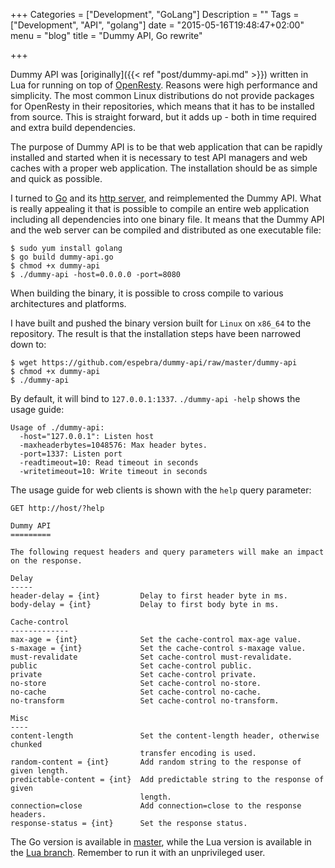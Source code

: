 +++
Categories = ["Development", "GoLang"]
Description = ""
Tags = ["Development", "API", "golang"]
date = "2015-05-16T19:48:47+02:00"
menu = "blog"
title = "Dummy API, Go rewrite"

+++

Dummy API was [originally]({{< ref "post/dummy-api.md" >}}) written in Lua for running on top of [OpenResty](https://www.openresty.org/). Reasons were high performance and simplicity. The most common Linux distributions do not provide packages for OpenResty in their repositories, which means that it has to be installed from source. This is straight forward, but it adds up - both in time required and extra build dependencies. 

The purpose of Dummy API is to be that web application that can be rapidly installed and started when it is necessary to test API managers and web caches with a proper web application. The installation should be as simple and quick as possible.

I turned to [Go](https://golang.org/) and its [http server](https://golang.org/pkg/net/http/), and reimplemented the Dummy API. What is really appealing it that is possible to compile an entire web application including all dependencies into one binary file. It means that the Dummy API and the web server can be compiled and distributed as one executable file:

    $ sudo yum install golang
    $ go build dummy-api.go
    $ chmod +x dummy-api
    $ ./dummy-api -host=0.0.0.0 -port=8080

When building the binary, it is possible to cross compile to various architectures and platforms. 

I have built and pushed the binary version built for ``Linux`` on ``x86_64`` to the repository. The result is that the installation steps have been narrowed down to:

    $ wget https://github.com/espebra/dummy-api/raw/master/dummy-api
    $ chmod +x dummy-api
    $ ./dummy-api

By default, it will bind to ``127.0.0.1:1337``. ``./dummy-api -help`` shows the usage guide:

    Usage of ./dummy-api:
      -host="127.0.0.1": Listen host
      -maxheaderbytes=1048576: Max header bytes.
      -port=1337: Listen port
      -readtimeout=10: Read timeout in seconds
      -writetimeout=10: Write timeout in seconds

The usage guide for web clients is shown with the ``help`` query parameter:

    GET http://host/?help

    Dummy API
    =========
    
    The following request headers and query parameters will make an impact on the response.
    
    Delay
    -----
    header-delay = {int}         Delay to first header byte in ms.
    body-delay = {int}           Delay to first body byte in ms.
    
    Cache-control
    -------------
    max-age = {int}              Set the cache-control max-age value.
    s-maxage = {int}             Set the cache-control s-maxage value.
    must-revalidate              Set cache-control must-revalidate.
    public                       Set cache-control public.
    private                      Set cache-control private.
    no-store                     Set cache-control no-store.
    no-cache                     Set cache-control no-cache.
    no-transform                 Set cache-control no-transform.
    
    Misc
    ----
    content-length               Set the content-length header, otherwise chunked
                                 transfer encoding is used.
    random-content = {int}       Add random string to the response of given length.
    predictable-content = {int}  Add predictable string to the response of given
                                 length.
    connection=close             Add connection=close to the response headers.
    response-status = {int}      Set the response status.

The Go version is available in [master](https://github.com/espebra/dummy-api/), while the Lua version is available in the [Lua branch](https://github.com/espebra/dummy-api/tree/lua). Remember to run it with an unprivileged user. 

